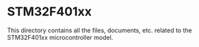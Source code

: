# STM32F401xx

This directory contains all the files, documents, etc. related to the 
STM32F401xx microcontroller model.

